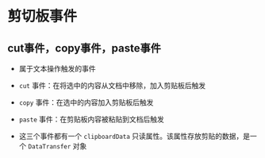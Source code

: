 # 剪切板事件

## cut事件，copy事件，paste事件

  - 属于文本操作触发的事件

  - `cut` 事件：在将选中的内容从文档中移除，加入剪贴板后触发

  - `copy` 事件：在选中的内容加入剪贴板后触发

  - `paste` 事件：在剪贴板内容被粘贴到文档后触发

  - 这三个事件都有一个 `clipboardData` 只读属性。该属性存放剪贴的数据，是一个 `DataTransfer` 对象

